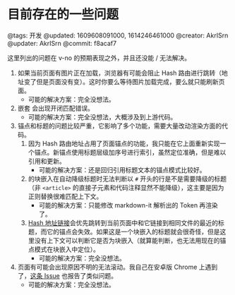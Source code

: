 # 目前存在的一些问题

@tags: 开发
@updated: 1609608091000, 1614246461000
@creator: AkrISrn
@updater: AkrISrn
@commit: f8acaf7

这里列出的问题在 v-no 的预期表现之外，并且还没能 / 无法解决。

1. 如果当前页面有图片正在加载，浏览器有可能会阻止 Hash 路由进行跳转（地址变了但是页面没有变）。这时你要么等待图片加载完成，要么就只能刷新页面。
    - 可能的解决方案：完全没想法。
2. 嵌套 [](/zh/docs/details.md "#")会出现开闭匹配错误。
    - 可能的解决方案：完全没想法，大概涉及到上游代码。
3. 锚点和标题的问题比较严重，它影响了多个功能，需要大量改动渲染方面的代码。
    1. 因为 Hash 路由地址占用了页面锚点的功能，我只能在它上面重新实现一个锚点。新锚点使用标题层级加序号进行索引，虽然定位准确，但是难以引用和更新。
        - 可能的解决方案：还是回归引用标题文本的锚点模式比较好。
    2. [](/zh/docs/snippets.md "#")的块嵌入在自动降级标题时无法判断以 `#` 开头的行是不是需要降级的标题（非 `<article>` 的直接子元素和代码注释显然不能降级），这主要是因为正则替换很难匹配上下文。
        - 可能的解决方案：只能修改 markdown-it 解析出的 Token 再渲染了。
    3. [Hash 地址链接](/zh/docs/links.md "#")会优先跳转到当前页面中和它链接到相同文件的最近的标题，而它的锚点会失效。如果这是一个块嵌入的标题就会很奇怪，但是这里没有上下文可以判断它是否为块嵌入（就算能判断，也无法用现在的锚点模式在块嵌入中定位）。
        - 可能的解决方案：完全没想法。
4. 页面有可能会出现原因不明的无法滚动。我自己在安卓版 Chrome 上遇到了，[这条 Issue](https://github.com/akrisrn/v-no/issues/8) 也报告了类似问题。
    - 可能的解决方案：完全没想法。
